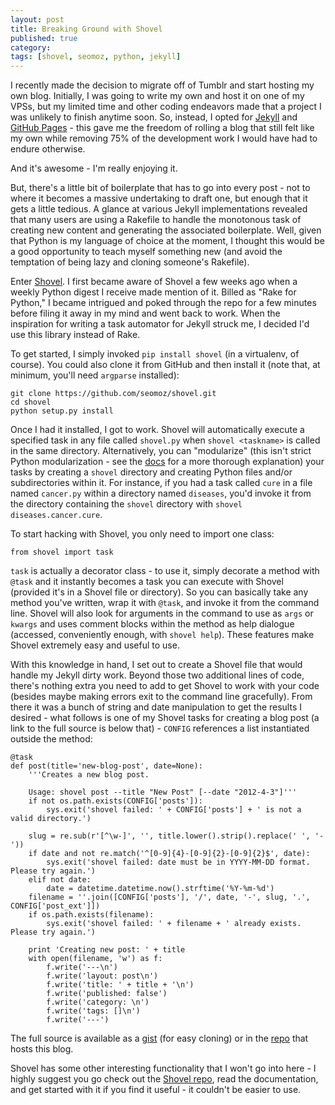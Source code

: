 ```yaml
---
layout: post
title: Breaking Ground with Shovel
published: true
category: 
tags: [shovel, seomoz, python, jekyll]
---
```


I recently made the decision to migrate off of Tumblr and start hosting my own blog. Initially, I was going to write my own and host it on one of my VPSs, but my limited time and other coding endeavors made that a project I was unlikely to finish anytime soon. So, instead, I opted for [Jekyll](https://github.com/mojombo/jekyll) and [GitHub Pages](http://pages.github.com) - this gave me the freedom of rolling a blog that still felt like my own while removing 75% of the development work I would have had to endure otherwise.

And it's awesome - I'm really enjoying it.

But, there's a little bit of boilerplate that has to go into every post - not to where it becomes a massive undertaking to draft one, but enough that it gets a little tedious. A glance at various Jekyll implementations revealed that many users are using a Rakefile to handle the monotonous task of creating new content and generating the associated boilerplate. Well, given that Python is my language of choice at the moment, I thought this would be a good opportunity to teach myself something new (and avoid the temptation of being lazy and cloning someone's Rakefile).

Enter [Shovel](https://github.com/seomoz/shovel). I first became aware of Shovel a few weeks ago when a weekly Python digest I receive made mention of it. Billed as "Rake for Python," I became intrigued and poked through the repo for a few minutes before filing it away in my mind and went back to work. When the inspiration for writing a task automator for Jekyll struck me, I decided I'd use this library instead of Rake.

To get started, I simply invoked `pip install shovel` (in a virtualenv, of course). You could also clone it from GitHub and then install it (note that, at minimum, you'll need `argparse` installed):

	git clone https://github.com/seomoz/shovel.git
	cd shovel
	python setup.py install

Once I had it installed, I got to work. Shovel will automatically execute a specified task in any file called `shovel.py` when `shovel <taskname>` is called in the same directory. Alternatively, you can "modularize" (this isn't strict Python modularization - see the [docs](https://github.com/seomoz/shovel/blob/master/README.md) for a more thorough explanation) your tasks by creating a `shovel` directory and creating Python files and/or subdirectories within it. For instance, if you had a task called `cure` in a file named `cancer.py` within a directory named `diseases`, you'd invoke it from the directory containing the `shovel` directory with `shovel diseases.cancer.cure`.

To start hacking with Shovel, you only need to import one class:

	from shovel import task

`task` is actually a decorator class - to use it, simply decorate a method with `@task` and it instantly becomes a task you can execute with Shovel (provided it's in a Shovel file or directory). So you can basically take any method you've written, wrap it with `@task`, and invoke it from the command line. Shovel will also look for arguments in the command to use as `args` or `kwargs` and uses comment blocks within the method as help dialogue (accessed, conveniently enough, with `shovel help`). These features make Shovel extremely easy and useful to use.

With this knowledge in hand, I set out to create a Shovel file that would handle my Jekyll dirty work. Beyond those two additional lines of code, there's nothing extra you need to add to get Shovel to work with your code (besides maybe making errors exit to the command line gracefully). From there it was a bunch of string and date manipulation to get the results I desired - what follows is one of my Shovel tasks for creating a blog post (a link to the full source is below that) - `CONFIG` references a list instantiated outside the method:
	
	@task
	def post(title='new-blog-post', date=None):
		'''Creates a new blog post.

		Usage: shovel post --title "New Post" [--date "2012-4-3"]'''
		if not os.path.exists(CONFIG['posts']):
			sys.exit('shovel failed: ' + CONFIG['posts'] + ' is not a valid directory.')

		slug = re.sub(r'[^\w-]', '', title.lower().strip().replace(' ', '-'))
		if date and not re.match('^[0-9]{4}-[0-9]{2}-[0-9]{2}$', date):
			sys.exit('shovel failed: date must be in YYYY-MM-DD format. Please try again.')
		elif not date:
			date = datetime.datetime.now().strftime('%Y-%m-%d')
		filename = ''.join([CONFIG['posts'], '/', date, '-', slug, '.', CONFIG['post_ext']])
		if os.path.exists(filename):
			sys.exit('shovel failed: ' + filename + ' already exists. Please try again.')

		print 'Creating new post: ' + title
		with open(filename, 'w') as f:
			f.write('---\n')
			f.write('layout: post\n')
			f.write('title: ' + title + '\n')
			f.write('published: false')
			f.write('category: \n')
			f.write('tags: []\n')
			f.write('---')

The full source is available as a [gist](https://gist.github.com/2348706) (for easy cloning) or in the [repo](https://github.com/toddward/toddward.github.com/blob/master/shovel.py) that hosts this blog.

Shovel has some other interesting functionality that I won't go into here - I highly suggest you go check out the [Shovel repo](https://github.com/seomoz/shovel), read the documentation, and get started with it if you find it useful - it couldn't be easier to use.